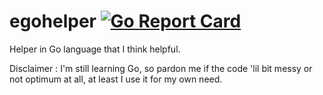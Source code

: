 # egohelper [![Go Report Card](https://goreportcard.com/badge/github.com/essajiwa/egohelper)](https://goreportcard.com/report/github.com/essajiwa/egohelper)
Helper in Go language that I think helpful.

Disclaimer : I'm still learning Go, so pardon me if the code 'lil bit messy or not optimum at all, at least I use it for my own need.

